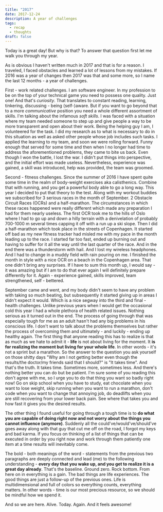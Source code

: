 ```yaml
---
title: "2017"
date: 2017-12-24
description: A year of challenges
tags:
  - recap
  - thoughts
draft: false
---
```


Today is a great day! But why is that? To answer that question first let me walk you through my year.

As is obvious I haven't written much in 2017 and that is for a reason. 
I traveled, I faced obstacles and learned a lot of lessons from my mistakes. 
If 2016 was a year of changes then 2017 was that and some more, so I name the last 12 months - a year of challenges.

First - work related challenges. I am software engineer. 
In my profession to be on the top of your technical game you need to possess one quality. Just one! 
And that's _curiosity_. That translates to constant reading, learning, tinkering, discussing - being (self-)aware.
But if you want to go beyond that to a more _communicative_ position you need a whole different assortment of skills. 
I'm talking about the infamous _soft skills_. 
I was faced with a situation where my team needed someone to step up and give people a way to be more transparent 
and open about their work. Being the helping guy I am, I volunteered for the task. 
I did my research as to what is necessary to do in this situation as well as asked other people whose job includes 
such tasks. 
I applied the learning to my team, and soon we were rolling forward. Funny enough that served for some time 
and then when I no longer had time to address the aforementioned problems, they came to bite us back. 
Even though I won the battle, I lost the war. I didn't put things into perspective, 
and the initial effort was made useless. 
Nevertheless, experience was gained, a skill was introduced, help was provided, the team was groomed.

Second - fitness challenges. Since the summer of 2016 I have spent quite some time in the realm of body-weight 
exercises aka calisthenics. Combine that with running, and you get a powerful body able to go a long way. 
This year I decided to put that theory to the test. Along with my workout buddies we subscribed for 3 serious races 
in the month of September. 
2 Obstacle Circuit Races (OCRs) and a half-marathon. 
The circumstances in which these races happened were really different which made any preparation I had for them 
nearly useless.
The first OCR took me to the hills of Oslo where I had to go up and down a hilly terrain with a denivelation of 
probably 700-1000 m several times capping it off with a run up a ski slope.
Then I did a half-marathon which took place in the streets of Copenhagen. 
It started off bad as my new fitness tracker had misled me with my pace in the month leading up to the race. 
I started far too fast, ended up burning out and having to suffer for it all the way until the last quarter of the race. 
And in the end there was a thunderstorm with hail. And I lost my wireless headphones. 
And I had to change in a muddy field with rain pouring on me.
I finished the month in style with a nice OCR on a beach in the Copenhagen area. That one didn't bring any surprises. 
If I have to sum this month up, I would say - it was amazing but if I am to do that ever again 
I will definitely prepare differently for it. Again - experience gained, skills improved, team strengthened, self - bettered.

September came and went, and my body didn't seem to have any problem with taking so much beating,
but subsequently it started giving up in areas I didn't expect it would. 
Which is a nice segway into the third and final - health challenges. 
Unlike previous years when I would get the occasional cold this year I had a whole plethora of health related issues. 
Nothing serious as it turned out in the end. 
The process of going through that was especially tough for me as an adult hasn't had any big problems in 
his conscious life. 
I don't want to talk about the problems themselves but rather the process of overcoming them and ultimately - 
and luckily - ending up healthy again. 
The first thing that anyone reading this has to realize is that as much as we hate to admit it - __life__ is not about 
living for the moment. It __is for realizing the moment but living for your whole life__. 
In other words - it's not a sprint but a marathon. 
So the answer to the question you ask yourself on those shitty days 
"Why am I not getting better even though the results/the doctor/my friends said that I should?" is "It takes time". 
And that's the truth. It takes time. Sometimes more, sometimes less. 
And there's nothing better you can do but be patient. 
I'm sure some of you reading this don't agree with me, so I urge you to do that thing you want so badly right now! 
Go on skip school when you have to study, eat chocolate when you want to lose weight, 
skip running when you want to run a marathon, don't code when you want to change that annoying job, 
do deadlifts when you are still recovering from your lower back pain. 
See where that takes you and how fast it gives you the desired results.

The other thing I found useful for going through a tough time is to 
__do what you are capable of doing right now and not worry about the things you cannot influence (anymore)__. 
Suddenly all the could've/would've/should've goes away along with that guy that cut me off on the road, 
I forgot my keys and bad karma. 
If you focus on thinking of a list of things that can be executed in order by you right now 
and work through them patiently one item at a time results will inevitably come.

The bold - both meanings of the word - statements from the previous two paragraphs are deeply connected 
and lead (me) to the following understanding - __every day that you wake up, 
and you get to realize it is a great day already__. That's the baseline. Ground zero. Rock bottom. 
From here on in everything is a gain. The bad things are life experiences. 
The good things are just a follow-up of the previous ones. 
Life is multidimensional and full of colors so everything counts, everything matters. 
In other words - time is our most precious resource, so we should be mindful how we spend it.  

And so we are here. Alive. Today. Again. And it feels awesome!
